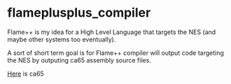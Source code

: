 # flameplusplus\_compiler
Flame++ is my idea for a High Level Language that targets the NES (and
maybe other systems too eventually).


A sort of short term goal is for Flame++ compiler will output code
targeting the NES by outputing ca65 assembly source files.



[Here](http://cc65.github.io/doc/ca65.html) is ca65

